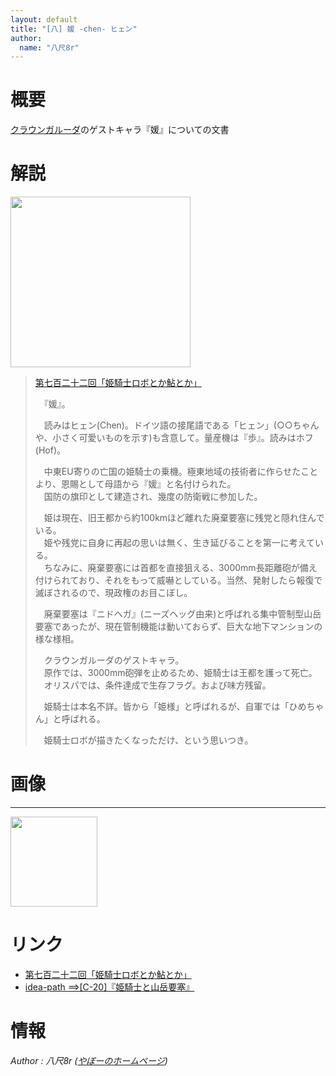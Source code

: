 ```yaml
---
layout: default
title: "[八] 媛 -chen- ヒェン"
author:
  name: "八尺8r"
---
```


概要
======================================================================================

<a href="/_note/original/user03-3">クラウンガルーダ</a>のゲストキャラ『媛』についての文書


解説
======================================================================================

<a href="https://picasaweb.google.com/lh/photo/GFfm9T3f4x2DhTiF0hG9hquAUwga3FE0hnzu6csDRQ0?feat=embedwebsite"><img src="https://lh6.googleusercontent.com/-mcXDjmEu9UI/U5zctAWNZ1I/AAAAAAAAC24/BILo2er9DIA/s288/%255Buser3%255D%25E5%25AA%259B%2520-chen-.png" height="273" width="288" alt=""></a>

> [第七百二十二回「姫騎士ロボとか鮎とか」](http://www.page.sannet.ne.jp/yasaka/radio/723.htm)
>
>　『媛』。  
>  
>　読みはヒェン(Chen)。ドイツ語の接尾語である「ヒェン」(○○ちゃんや、小さく可愛いものを示す)も含意して。量産機は『歩』。読みはホフ(Hof)。  
>  
>　中東EU寄りの亡国の姫騎士の乗機。極東地域の技術者に作らせたことより、恩賜として母語から『媛』と名付けられた。  
>　国防の旗印として建造され、幾度の防衛戦に参加した。  
>  
>　姫は現在、旧王都から約100kmほど離れた廃棄要塞に残党と隠れ住んでいる。  
>　姫や残党に自身に再起の思いは無く、生き延びることを第一に考えている。  
>　ちなみに、廃棄要塞には首都を直接狙える、3000mm長距離砲が備え付けられており、それをもって威嚇としている。当然、発射したら報復で滅ぼされるので、現政権のお目こぼし。  
>  
>　廃棄要塞は『ニドヘガ』(ニーズヘッグ由来)と呼ばれる集中管制型山岳要塞であったが、現在管制機能は動いておらず、巨大な地下マンションの様な様相。  
>  
>　クラウンガルーダのゲストキャラ。  
>　原作では、3000mm砲弾を止めるため、姫騎士は王都を護って死亡。  
>　オリスパでは、条件達成で生存フラグ。および味方残留。  
>  
>　姫騎士は本名不詳。皆から「姫様」と呼ばれるが、自軍では「ひめちゃん」と呼ばれる。  
>  
>　姫騎士ロボが描きたくなっただけ、という思いつき。  



画像
======================================================================================

---
<a href="https://picasaweb.google.com/lh/photo/HYVZHIDG1wVFzA3RNmJjIKuAUwga3FE0hnzu6csDRQ0?feat=embedwebsite"><img src="https://lh4.googleusercontent.com/--4Qz3IREmIc/VRkyERAtOKI/AAAAAAAADkg/wBiBeh9T24Q/s144/%255Buser3%255D%25E4%25BA%25A1%25E5%259B%25BD%25E3%2581%25AE%25E5%25A7%25AB.png" height="144" width="139" alt=""></a>



リンク
======================================================================================

* <a href="http://www.page.sannet.ne.jp/yasaka/radio/723.htm">第七百二十二回「姫騎士ロボとか鮎とか」</a>
* <a href="http://idea-path.appspot.com/0mBATARbV2boGhvkCbn6RA">idea-path ==>[C-20]『姫騎士と山岳要塞』</a>


情報
======================================================================================

<footer id="ARTICLEFOOTER">
<address>
Author : 八尺8r
(<a href="http://www.page.sannet.ne.jp/yasaka/">やぼーのホームページ</a>)
</address>
</footer>
